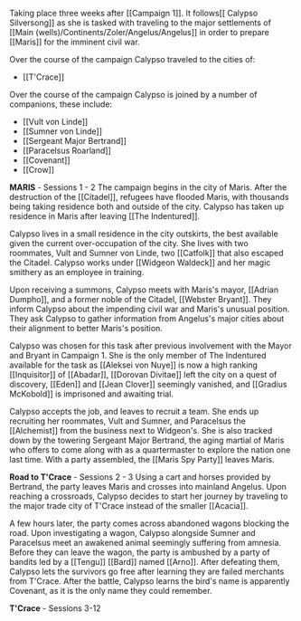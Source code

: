 
Taking place three weeks after [[Campaign 1]]. It follows[[ Calypso Silversong]] as she is tasked with traveling to the major settlements of [[Main (wells)/Continents/Zoler/Angelus/Angelus]] in order to prepare [[Maris]] for the imminent civil war.

Over the course of the campaign Calypso traveled to the cities of:
* [[T'Crace]]

Over the course of the campaign Calypso is joined by a number of companions, these include:
* [[Vult von Linde]]
* [[Sumner von Linde]]
* [[Sergeant Major Bertrand]] 
* [[Paracelsus Roarland]]
* [[Covenant]] 
* [[Crow]]

**MARIS** - Sessions 1 - 2
The campaign begins in the city of Maris. After the destruction of the [[Citadel]], refugees have flooded Maris, with thousands being taking residence both and outside of the city. Calypso has taken up residence in Maris after leaving [[The Indentured]]. 

Calypso lives in a small residence in the city outskirts, the best available given the current over-occupation of the city. She lives with two roommates, Vult and Sumner von Linde, two [[Catfolk]] that also escaped the Citadel. Calypso works under [[Widgeon Waldeck]] and her magic smithery as an employee in training.

Upon receiving a summons, Calypso meets with Maris's mayor, [[Adrian Dumpho]], and a former noble of the Citadel, [[Webster Bryant]]. They inform Calypso about the impending civil war and Maris's unusual position. They ask Calypso to gather information from Angelus's major cities about their alignment to better Maris's position. 

Calypso was chosen for this task after previous involvement with the Mayor and Bryant in Campaign 1. She is the only member of The Indentured available for the task as [[Aleksei von Nuye]] is now a high ranking [[Inquisitor]] of [[Abadar]], [[Dorovan Divitae]] left the city on a quest of discovery, [[Eden]] and [[Jean Clover]] seemingly vanished, and [[Gradius McKobold]] is imprisoned and awaiting trial.

Calypso accepts the job, and leaves to recruit a team. She ends up recruiting her roommates, Vult and Sumner, and Paracelsus the [[Alchemist]] from the business next to Widgeon's. She is also tracked down by the towering Sergeant Major Bertrand, the aging martial of Maris who offers to come along with as a quartermaster to explore the nation one last time. With a party assembled, the [[Maris Spy Party]] leaves Maris.

**Road to T'Crace** - Sessions 2 - 3
Using a cart and horses provided by Bertrand, the party leaves Maris and crosses into mainland Angelus. Upon reaching a crossroads, Calypso decides to start her journey by traveling to the major trade city of T'Crace instead of the smaller [[Acacia]].

A few hours later, the party comes across abandoned wagons blocking the road. Upon investigating a wagon, Calypso alongside Sumner and Paracelsus meet an awakened animal seemingly suffering from amnesia. Before they can leave the wagon, the party is ambushed by a party of bandits led by a [[Tengu]] [[Bard]] named [[Arno]]. After defeating them, Calypso lets the survivors go free after learning they are failed merchants from T'Crace. After the battle, Calypso learns the bird's name is apparently Covenant, as it is the only name they could remember.

**T'Crace** - Sessions 3-12